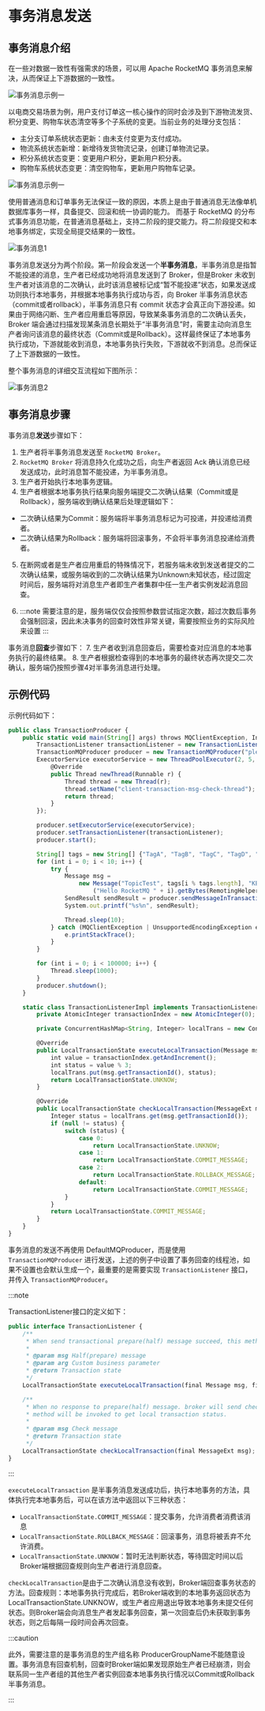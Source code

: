 # 事务消息发送

## 事务消息介绍

在一些对数据一致性有强需求的场景，可以用 Apache RocketMQ  事务消息来解决，从而保证上下游数据的一致性。

![事务消息示例一](../picture/事务消息示例一.png)

以电商交易场景为例，用户支付订单这一核心操作的同时会涉及到下游物流发货、积分变更、购物车状态清空等多个子系统的变更。当前业务的处理分支包括：
- 主分支订单系统状态更新：由未支付变更为支付成功。
- 物流系统状态新增：新增待发货物流记录，创建订单物流记录。
- 积分系统状态变更：变更用户积分，更新用户积分表。
- 购物车系统状态变更：清空购物车，更新用户购物车记录。

![事务消息示例一](../picture/事务示例二.png)

使用普通消息和订单事务无法保证一致的原因，本质上是由于普通消息无法像单机数据库事务一样，具备提交、回滚和统一协调的能力。 而基于 RocketMQ 的分布式事务消息功能，在普通消息基础上，支持二阶段的提交能力。将二阶段提交和本地事务绑定，实现全局提交结果的一致性。

![事务消息1](../picture/事务消息1.png)

事务消息发送分为两个阶段。第一阶段会发送一个**半事务消息**，半事务消息是指暂不能投递的消息，生产者已经成功地将消息发送到了 Broker，但是Broker 未收到生产者对该消息的二次确认，此时该消息被标记成“暂不能投递”状态，如果发送成功则执行本地事务，并根据本地事务执行成功与否，向 Broker 半事务消息状态（commit或者rollback），半事务消息只有 commit 状态才会真正向下游投递。如果由于网络闪断、生产者应用重启等原因，导致某条事务消息的二次确认丢失，Broker 端会通过扫描发现某条消息长期处于“半事务消息”时，需要主动向消息生产者询问该消息的最终状态（Commit或是Rollback）。这样最终保证了本地事务执行成功，下游就能收到消息，本地事务执行失败，下游就收不到消息。总而保证了上下游数据的一致性。

整个事务消息的详细交互流程如下图所示：

![事务消息2](../picture/事务消息2.png)

## 事务消息步骤

事务消息**发送**步骤如下：

1. 生产者将半事务消息发送至 `RocketMQ Broker`。
2. `RocketMQ Broker` 将消息持久化成功之后，向生产者返回 Ack 确认消息已经发送成功，此时消息暂不能投递，为半事务消息。
3. 生产者开始执行本地事务逻辑。
4. 生产者根据本地事务执行结果向服务端提交二次确认结果（Commit或是Rollback），服务端收到确认结果后处理逻辑如下：
- 二次确认结果为Commit：服务端将半事务消息标记为可投递，并投递给消费者。
- 二次确认结果为Rollback：服务端将回滚事务，不会将半事务消息投递给消费者。
5. 在断网或者是生产者应用重启的特殊情况下，若服务端未收到发送者提交的二次确认结果，或服务端收到的二次确认结果为Unknown未知状态，经过固定时间后，服务端将对消息生产者即生产者集群中任一生产者实例发起消息回查。

6. :::note 需要注意的是，服务端仅仅会按照参数尝试指定次数，超过次数后事务会强制回滚，因此未决事务的回查时效性非常关键，需要按照业务的实际风险来设置 :::

事务消息**回查**步骤如下：
7. 生产者收到消息回查后，需要检查对应消息的本地事务执行的最终结果。
8. 生产者根据检查得到的本地事务的最终状态再次提交二次确认，服务端仍按照步骤4对半事务消息进行处理。

## 示例代码

示例代码如下：

```javascript {39}
public class TransactionProducer {
    public static void main(String[] args) throws MQClientException, InterruptedException {
        TransactionListener transactionListener = new TransactionListenerImpl();
        TransactionMQProducer producer = new TransactionMQProducer("please_rename_unique_group_name");
        ExecutorService executorService = new ThreadPoolExecutor(2, 5, 100, TimeUnit.SECONDS, new ArrayBlockingQueue<Runnable>(2000), new ThreadFactory() {
            @Override
            public Thread newThread(Runnable r) {
                Thread thread = new Thread(r);
                thread.setName("client-transaction-msg-check-thread");
                return thread;
            }
        });

        producer.setExecutorService(executorService);
        producer.setTransactionListener(transactionListener);
        producer.start();

        String[] tags = new String[] {"TagA", "TagB", "TagC", "TagD", "TagE"};
        for (int i = 0; i < 10; i++) {
            try {
                Message msg =
                    new Message("TopicTest", tags[i % tags.length], "KEY" + i,
                        ("Hello RocketMQ " + i).getBytes(RemotingHelper.DEFAULT_CHARSET));
                SendResult sendResult = producer.sendMessageInTransaction(msg, null);
                System.out.printf("%s%n", sendResult);

                Thread.sleep(10);
            } catch (MQClientException | UnsupportedEncodingException e) {
                e.printStackTrace();
            }
        }

        for (int i = 0; i < 100000; i++) {
            Thread.sleep(1000);
        }
        producer.shutdown();
    }

    static class TransactionListenerImpl implements TransactionListener {
        private AtomicInteger transactionIndex = new AtomicInteger(0);

        private ConcurrentHashMap<String, Integer> localTrans = new ConcurrentHashMap<>();

        @Override
        public LocalTransactionState executeLocalTransaction(Message msg, Object arg) {
            int value = transactionIndex.getAndIncrement();
            int status = value % 3;
            localTrans.put(msg.getTransactionId(), status);
            return LocalTransactionState.UNKNOW;
        }

        @Override
        public LocalTransactionState checkLocalTransaction(MessageExt msg) {
            Integer status = localTrans.get(msg.getTransactionId());
            if (null != status) {
                switch (status) {
                    case 0:
                        return LocalTransactionState.UNKNOW;
                    case 1:
                        return LocalTransactionState.COMMIT_MESSAGE;
                    case 2:
                        return LocalTransactionState.ROLLBACK_MESSAGE;
                    default:
                        return LocalTransactionState.COMMIT_MESSAGE;
                }
            }
            return LocalTransactionState.COMMIT_MESSAGE;
        }
    }
}
```

事务消息的发送不再使用 DefaultMQProducer，而是使用 `TransactionMQProducer` 进行发送，上述的例子中设置了事务回查的线程池，如果不设置也会默认生成一个，最重要的是需要实现 `TransactionListener` 接口，并传入 `TransactionMQProducer`。

:::note

TransactionListener接口的定义如下：

````javascript {9,18}
public interface TransactionListener {
    /**
     * When send transactional prepare(half) message succeed, this method will be invoked to execute local transaction.
     *
     * @param msg Half(prepare) message
     * @param arg Custom business parameter
     * @return Transaction state
     */
    LocalTransactionState executeLocalTransaction(final Message msg, final Object arg);

    /**
     * When no response to prepare(half) message. broker will send check message to check the transaction status, and this
     * method will be invoked to get local transaction status.
     *
     * @param msg Check message
     * @return Transaction state
     */
    LocalTransactionState checkLocalTransaction(final MessageExt msg);
}
````
:::

`executeLocalTransaction` 是半事务消息发送成功后，执行本地事务的方法，具体执行完本地事务后，可以在该方法中返回以下三种状态：

- `LocalTransactionState.COMMIT_MESSAGE`：提交事务，允许消费者消费该消息
- `LocalTransactionState.ROLLBACK_MESSAGE`：回滚事务，消息将被丢弃不允许消费。
- `LocalTransactionState.UNKNOW`：暂时无法判断状态，等待固定时间以后Broker端根据回查规则向生产者进行消息回查。

`checkLocalTransaction`是由于二次确认消息没有收到，Broker端回查事务状态的方法。回查规则：本地事务执行完成后，若Broker端收到的本地事务返回状态为LocalTransactionState.UNKNOW，或生产者应用退出导致本地事务未提交任何状态。则Broker端会向消息生产者发起事务回查，第一次回查后仍未获取到事务状态，则之后每隔一段时间会再次回查。

:::caution

此外，需要注意的是事务消息的生产组名称 ProducerGroupName不能随意设置。事务消息有回查机制，回查时Broker端如果发现原始生产者已经崩溃，则会联系同一生产者组的其他生产者实例回查本地事务执行情况以Commit或Rollback半事务消息。

:::